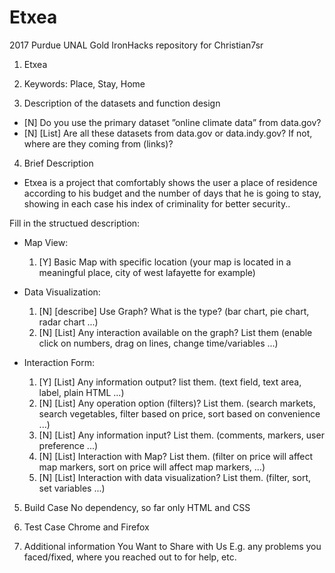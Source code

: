 # Etxea
2017 Purdue UNAL Gold IronHacks repository for Christian7sr


1. Etxea

2. Keywords: Place, Stay, Home

3. Description of the datasets and function design
 * [N] Do you use the primary dataset ”online climate data” from data.gov? 
 * [N] [List] Are all these datasets from data.gov or data.indy.gov? If not, where are they coming from (links)?

4. Brief Description

 * Etxea is a project that comfortably shows the user a place of residence according to his budget and the number of days that he is going to stay, showing in each case his index of criminality for better security..

 Fill in the structued description:
 * Map View:
	1. [Y] Basic Map with specific location (your map is located in a meaningful place, city of west lafayette for example)
 * Data Visualization:
	1. [N] [describe] Use Graph? What is the type? (bar chart, pie chart, radar chart ...)
	2. [N] [List] Any interaction available on the graph? List them (enable click on numbers, drag on lines, change time/variables ...)
	
 * Interaction Form:
	1. [Y] [List] Any information output? list them. (text field, text area, label, plain HTML ...)
	2. [N] [List] Any operation option (filters)? List them. (search markets, search vegetables, filter based on price, sort based on convenience ...)
	3. [N] [List] Any information input? List them. (comments, markers, user preference ...)
	4. [N] [List] Interaction with Map? List them. (filter on price will affect map markers, sort on price will affect map markers, ...)
	5. [N] [List] Interaction with data visualization? List them. (filter, sort, set variables ...)

5. Build Case
No dependency, so far only HTML and CSS

6. Test Case
Chrome and Firefox

7. Additional information You Want to Share with Us
E.g. any problems you faced/fixed, where you reached out to for help, etc.
